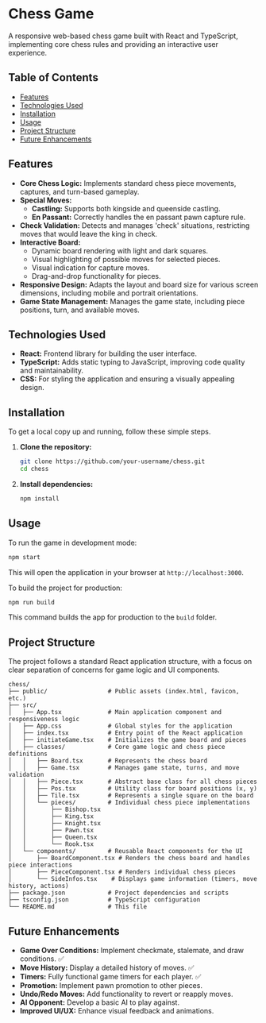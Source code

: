 # Chess Game

A responsive web-based chess game built with React and TypeScript, implementing core chess rules and providing an interactive user experience.

## Table of Contents

- [Features](#features)
- [Technologies Used](#technologies-used)
- [Installation](#installation)
- [Usage](#usage)
- [Project Structure](#project-structure)
- [Future Enhancements](#future-enhancements)

## Features

-   **Core Chess Logic:** Implements standard chess piece movements, captures, and turn-based gameplay.
-   **Special Moves:**
    -   **Castling:** Supports both kingside and queenside castling.
    -   **En Passant:** Correctly handles the en passant pawn capture rule.
-   **Check Validation:** Detects and manages 'check' situations, restricting moves that would leave the king in check.
-   **Interactive Board:**
    -   Dynamic board rendering with light and dark squares.
    -   Visual highlighting of possible moves for selected pieces.
    -   Visual indication for capture moves.
    -   Drag-and-drop functionality for pieces.
-   **Responsive Design:** Adapts the layout and board size for various screen dimensions, including mobile and portrait orientations.
-   **Game State Management:** Manages the game state, including piece positions, turn, and available moves.

## Technologies Used

-   **React:** Frontend library for building the user interface.
-   **TypeScript:** Adds static typing to JavaScript, improving code quality and maintainability.
-   **CSS:** For styling the application and ensuring a visually appealing design.

## Installation

To get a local copy up and running, follow these simple steps.

1.  **Clone the repository:**
    ```bash
    git clone https://github.com/your-username/chess.git
    cd chess
    ```
2.  **Install dependencies:**
    ```bash
    npm install
    ```

## Usage

To run the game in development mode:

```bash
npm start
```

This will open the application in your browser at `http://localhost:3000`.

To build the project for production:

```bash
npm run build
```

This command builds the app for production to the `build` folder.

## Project Structure

The project follows a standard React application structure, with a focus on clear separation of concerns for game logic and UI components.

```
chess/
├── public/                 # Public assets (index.html, favicon, etc.)
├── src/
│   ├── App.tsx             # Main application component and responsiveness logic
│   ├── App.css             # Global styles for the application
│   ├── index.tsx           # Entry point of the React application
│   ├── initiateGame.tsx    # Initializes the game board and pieces
│   ├── classes/            # Core game logic and chess piece definitions
│   │   ├── Board.tsx       # Represents the chess board
│   │   ├── Game.tsx        # Manages game state, turns, and move validation
│   │   ├── Piece.tsx       # Abstract base class for all chess pieces
│   │   ├── Pos.tsx         # Utility class for board positions (x, y)
│   │   ├── Tile.tsx        # Represents a single square on the board
│   │   └── pieces/         # Individual chess piece implementations
│   │       ├── Bishop.tsx
│   │       ├── King.tsx
│   │       ├── Knight.tsx
│   │       ├── Pawn.tsx
│   │       ├── Queen.tsx
│   │       └── Rook.tsx
│   └── components/         # Reusable React components for the UI
│       ├── BoardComponent.tsx # Renders the chess board and handles piece interactions
│       ├── PieceComponent.tsx # Renders individual chess pieces
│       └── SideInfos.tsx    # Displays game information (timers, move history, actions)
├── package.json            # Project dependencies and scripts
├── tsconfig.json           # TypeScript configuration
└── README.md               # This file
```

## Future Enhancements

-   **Game Over Conditions:** Implement checkmate, stalemate, and draw conditions. ✅
-   **Move History:** Display a detailed history of moves. ✅
-   **Timers:** Fully functional game timers for each player. ✅
-   **Promotion:** Implement pawn promotion to other pieces.
-   **Undo/Redo Moves:** Add functionality to revert or reapply moves.
-   **AI Opponent:** Develop a basic AI to play against.
-   **Improved UI/UX:** Enhance visual feedback and animations.

